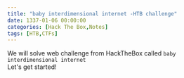 ```yaml
---
title: "baby interdimensional internet -HTB challenge"
date: 1337-01-06 00:00:00 
categories: [Hack The Box,Notes]
tags: [HTB,CTFs]
---
```


We will solve web challenge from HackTheBox called `baby interdimensional internet` \
Let's get started!
